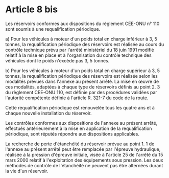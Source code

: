 # Article 8 bis

Les réservoirs conformes aux dispositions du règlement CEE-ONU n° 110 sont soumis à une requalification périodique.

a) Pour les véhicules à moteur d'un poids total en charge inférieur à 3, 5 tonnes, la requalification périodique des réservoirs est réalisée au cours du contrôle technique prévu par l'arrêté ministériel du 18 juin 1991 modifié relatif à la mise en place et à l'organisation du contrôle technique des véhicules dont le poids n'excède pas 3, 5 tonnes.

b) Pour les véhicules à moteur d'un poids total en charge supérieur à 3, 5 tonnes, la requalification périodique des réservoirs est réalisée selon les modalités prévues dans l'annexe au présent arrêté. La mise en œuvre de ces modalités, adaptées à chaque type de réservoirs définis au point 2. 3 du règlement CEE-ONU 110, est définie par des procédures validées par l'autorité compétente définie à l'article R. 321-7 du code de la route.

Cette requalification périodique est renouvelée tous les quatre ans et à chaque nouvelle installation du réservoir.

Les contrôles conformes aux dispositions de l'annexe au présent arrêté, effectués antérieurement à la mise en application de la requalification périodique, sont réputés répondre aux dispositions applicables.

La recherche de perte d'étanchéité du réservoir prévue au point 1. 1 de l'annexe au présent arrêté peut être remplacée par l'épreuve hydraulique, réalisée à la pression d'épreuve initiale, visée à l'article 25 de l'arrêté du 15 mars 2000 relatif à l'exploitation des équipements sous pression. Les deux méthodes de contrôle de l'étanchéité ne peuvent pas être alternées durant la vie d'un réservoir.
